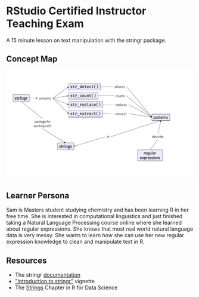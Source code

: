 # RStudio Certified Instructor Teaching Exam

A 15 minute lesson on text manipulation with the stringr package.

## Concept Map

![](concept-map.png)

## Learner Persona

Sam is Masters student studying chemistry and has been learning R in her free time. She is interested in computational linguistics and just finished taking a Natural Language Processing course online where she learned about regular expressions. She knows that most real world natural language data is very messy. She wants to learn how she can use her new regular expression knowledge to clean and manipulate text in R. 

## Resources

* The stringr [documentation](https://stringr.tidyverse.org/reference/index.html)
* ["Introduction to stringr"](https://stringr.tidyverse.org/articles/stringr.html) vignette
* The [Strings](https://r4ds.had.co.nz/strings.html) Chapter in R for Data Science


